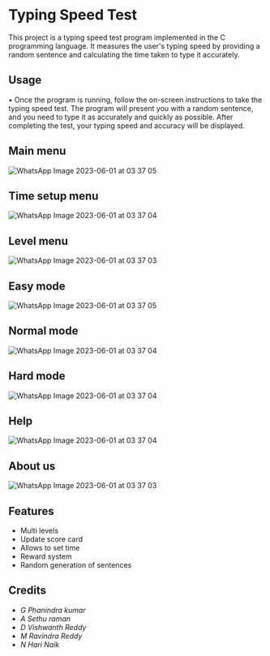 # Typing Speed Test

This project is a typing speed test program implemented in the C programming language. It measures the user's typing speed by providing a random sentence and calculating the time taken to type it accurately.

## Usage

•	Once the program is running, follow the on-screen instructions to take the typing speed test. The program will present you with a random sentence, and you need to type it as accurately and quickly as possible. After completing the test, your typing speed and accuracy will be displayed.





## Main menu

![WhatsApp Image 2023-06-01 at 03 37 05](https://github.com/Sethuraman-18/typing-speed-test-pds/assets/135098633/53e89ee5-67af-4a02-8702-8e7e8af030eb)


## Time setup menu

![WhatsApp Image 2023-06-01 at 03 37 04](https://github.com/Sethuraman-18/typing-speed-test-pds/assets/135098633/596fa1cd-ac21-41ca-9ea1-5fa3ecc108bd)


## Level menu

![WhatsApp Image 2023-06-01 at 03 37 03](https://github.com/Sethuraman-18/typing-speed-test-pds/assets/135098633/47cacec0-7c61-4c6e-9dd7-6e2b6b9faa9b)


## Easy mode

![WhatsApp Image 2023-06-01 at 03 37 05](https://github.com/Sethuraman-18/typing-speed-test-pds/assets/135098633/1b48953d-c5ef-4e86-b5f6-e62becafd956)


## Normal mode

![WhatsApp Image 2023-06-01 at 03 37 04](https://github.com/Sethuraman-18/typing-speed-test-pds/assets/135098633/b69b01fe-e03a-4865-b9a2-a122dcd3d4b5)


## Hard mode

![WhatsApp Image 2023-06-01 at 03 37 04](https://github.com/Sethuraman-18/typing-speed-test-pds/assets/135098633/186b9164-5747-48c7-a660-ab11b2f4f995)


## Help

![WhatsApp Image 2023-06-01 at 03 37 04](https://github.com/Sethuraman-18/typing-speed-test-pds/assets/135098633/0f3a388d-1c00-47f2-b154-68952d1a88c0)


## About us

![WhatsApp Image 2023-06-01 at 03 37 03](https://github.com/Sethuraman-18/typing-speed-test-pds/assets/135098633/10e59261-4a98-4cd2-bd6d-a363b419cf87)


## Features

-  Multi levels
-  Update score card
-  Allows to set time
-  Reward system 
-  Random generation of sentences



## Credits

- *G Phanindra kumar*
- *A Sethu raman*
- *D Vishwanth Reddy*
- *M Ravindra Reddy*
- *N Hari Naik*
